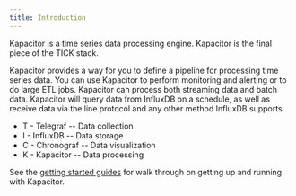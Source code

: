 ```yaml
---
title: Introduction
---
```


Kapacitor is a time series data processing engine.
Kapacitor is the final piece of the TICK stack.

Kapacitor provides a way for you to define a pipeline for processing time series data.
You can use Kapacitor to perform monitoring and alerting or to do large ETL jobs.
Kapacitor can process both streaming data and batch data.
Kapacitor will query data from InfluxDB on a schedule,
as well as receive data via the line protocol and any other method InfluxDB supports.

* T - Telegraf -- Data collection
* I - InfluxDB -- Data storage
* C - Chronograf -- Data visualization
* K - Kapacitor -- Data processing

See the [getting started guides](/docs/kapacitor/v0.1/introduction/getting_started.html) for walk through on getting up and running with Kapacitor.

